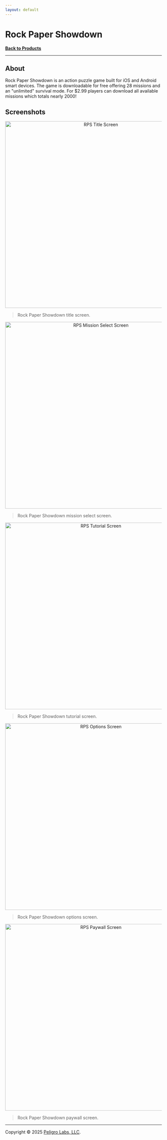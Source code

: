 ```yaml
---
layout: default
---
```

# Rock Paper Showdown
<b>[Back to Products](/products.html)</b>
* * *

## About

Rock Paper Showdown is an action puzzle game built for iOS and Android smart devices. The game is downloadable for free offering 28 missions and an "unlimited" survival mode. For $2.99 players can download all available missions which totals nearly 2000!

## Screenshots

<p align="center">
    <img
        alt="RPS Title Screen"
        src="/assets/products/rock-paper-showdown/title-screen.png"
        width="600"
    />
</p>

> Rock Paper Showdown title screen.

<p align="center">
    <img
        alt="RPS Mission Select Screen"
        src="/assets/products/rock-paper-showdown/mission-screen.png"
        width="600"
    />
</p>

> Rock Paper Showdown mission select screen.

<p align="center">
    <img
        alt="RPS Tutorial Screen"
        src="/assets/products/rock-paper-showdown/tutorial-screen.png"
        width="600"
    />
</p>

> Rock Paper Showdown tutorial screen.

<p align="center">
    <img
        alt="RPS Options Screen"
        src="/assets/products/rock-paper-showdown/options-screen.png"
        width="600"
    />
</p>

> Rock Paper Showdown options screen.

<p align="center">
    <img
        alt="RPS Paywall Screen"
        src="/assets/products/rock-paper-showdown/paywall-screen.png"
        width="600"
    />
</p>

> Rock Paper Showdown paywall screen.

---

Copyright &copy; 2025 [Peligro Labs, LLC](https://peligrolabs.com/).